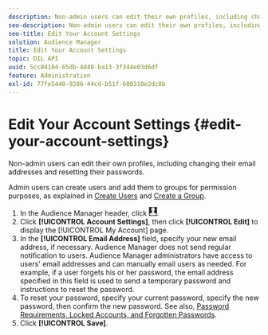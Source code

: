 ```yaml
---
description: Non-admin users can edit their own profiles, including changing their email addresses and resetting their passwords.
seo-description: Non-admin users can edit their own profiles, including changing their email addresses and resetting their passwords.
seo-title: Edit Your Account Settings
solution: Audience Manager
title: Edit Your Account Settings
topic: DIL API
uuid: 5cc04104-65db-4d48-ba13-3f344e03d6df
feature: Administration
exl-id: 77fe5440-9286-44cd-b51f-600310e2dc8b
---
```

# Edit Your Account Settings {#edit-your-account-settings}

Non-admin users can edit their own profiles, including changing their email addresses and resetting their passwords.

<!-- t_edit_account_settings.xml -->

Admin users can create users and add them to groups for permission purposes, as explained in [Create Users](../../features/administration/administration-overview.md#create-users) and [Create a Group](../../features/administration/administration-overview.md#create-group).

1. In the Audience Manager header, click ![](assets/icon_profile.png).
1. Click **[!UICONTROL Account Settings]**, then click **[!UICONTROL Edit]** to display the [!UICONTROL My Account] page.
1. In the **[!UICONTROL Email Address]** field, specify your new email address, if necessary. Audience Manager does not send regular notification to users. Audience Manager administrators have access to users' email addresses and can manually email users as needed. For example, if a user forgets his or her password, the email address specified in this field is used to send a temporary password and instructions to reset the password.
1. To reset your password, specify your current password, specify the new password, then confirm the new password.
    See also, [Password Requirements, Locked Accounts, and Forgotten Passwords](../../reference/password-requirements.md).
1. Click **[!UICONTROL Save]**.
